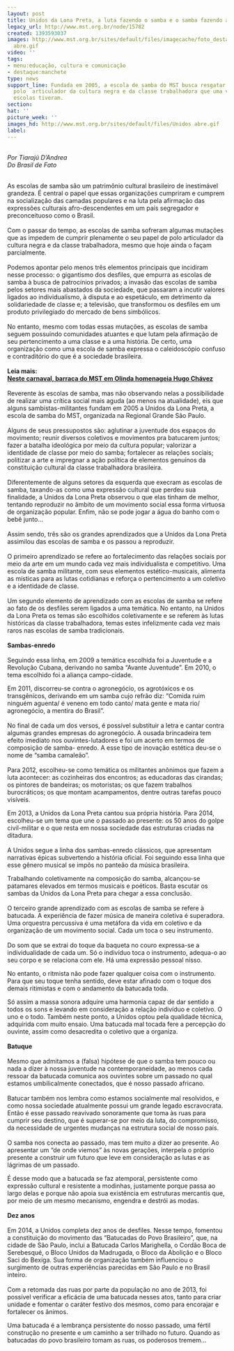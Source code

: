 ```yaml
---
layout: post
title: Unidos da Lona Preta, a luta fazendo o samba e o samba fazendo a luta
legacy_url: http://www.mst.org.br/node/15782
created: 1393593037
images: http://www.mst.org.br/sites/default/files/imagecache/foto_destaque/Unidos
  abre.gif
video: ''
tags:
- menu:educação, cultura e comunicação
- destaque:manchete
type: news
support_line: Fundada em 2005, a escola de samba do MST busca resgatar o papel de
  polo  articulador da cultura negra e da classe trabalhadora que uma vez todas  as
  escolas tiveram.
section: 
hat: ''
picture_week: ''
images_hd: http://www.mst.org.br/sites/default/files/Unidos abre.gif
label: 
---
```

<p><br><em>Por </em><em>Tiarajú D’Andrea<br>Do Brasil de Fato</em></p><p><br>As escolas de samba são um patrimônio cultural brasileiro de inestimável grandeza. É central o papel que essas organizações cumpriram e cumprem na socialização das camadas populares e na luta pela afirmação das expressões culturais afro-descendentes em um país segregador e preconceituoso como o Brasil.<br><br>Com o passar do tempo, as escolas de samba sofreram algumas mutações que as impedem de cumprir plenamente o seu papel de polo articulador da cultura negra e da classe trabalhadora, mesmo que hoje ainda o façam parcialmente.<br><br>Podemos apontar pelo menos três elementos principais que incidiram nesse processo: o gigantismo dos desfiles, que empurra as escolas de samba à busca de patrocínios privados; a invasão das escolas de samba pelos setores mais abastados da sociedade, que passaram a incutir valores ligados ao individualismo, à disputa e ao espetáculo, em detrimento da solidariedade de classe e; a televisão, que transformou os desfiles em um produto privilegiado do mercado de bens simbólicos.<br><br>No entanto, mesmo com todas essas mutações, as escolas de samba seguem possuindo comunidades atuantes e que lutam pela afirmação de seu pertencimento a uma classe e a uma história. De certo, uma organização como uma escola de samba expressa o caleidoscópio confuso e contraditório do que é a sociedade brasileira.<br><br><strong>Leia mais:<br></strong><a href="http://www.mst.org.br/node/15777"><strong>Neste carnaval, barraca do MST em Olinda homenageia Hugo Chávez <br></strong></a><br>Reverente às escolas de samba, mas não observando nelas a possibilidade de realizar uma crítica social mais aguda (ao menos na atualidade), eis que alguns sambistas-militantes fundam em 2005 a Unidos da Lona Preta, a escola de samba do MST, organizada na Regional Grande São Paulo.<br><br>Alguns de seus pressupostos são: aglutinar a juventude dos espaços do movimento; reunir diversos coletivos e movimentos pra batucarem juntos; fazer a batalha ideológica por meio da cultura popular; valorizar a identidade de classe por meio do samba; fortalecer as relações sociais; politizar a arte e impregnar a ação política de elementos genuínos da constituição cultural da classe trabalhadora brasileira.<br><br>Diferentemente de alguns setores da esquerda que execram as escolas de samba, taxando-as como uma expressão cultural que perdeu sua finalidade, a Unidos da Lona Preta observou o que elas tinham de melhor, tentando reproduzir no âmbito de um movimento social essa forma virtuosa de organização popular. Enfim, não se pode jogar a água do banho com o bebê junto…<br><br>Assim sendo, três são os grandes aprendizados que a Unidos da Lona Preta assimilou das escolas de samba e os passou a reproduzir.<br><br>O primeiro aprendizado se refere ao fortalecimento das relações sociais por meio da arte em um mundo cada vez mais individualista e competitivo. Uma escola de samba militante, com seus elementos estético-musicais, alimenta as místicas para as lutas cotidianas e reforça o pertencimento a um coletivo e a identidade de classe.<br><br>Um segundo elemento de aprendizado com as escolas de samba se refere ao fato de os desfiles serem ligados a uma temática. No entanto, na Unidos da Lona Preta os temas são escolhidos coletivamente e se referem às lutas históricas da classe trabalhadora, temas estes infelizmente cada vez mais raros nas escolas de samba tradicionais.<br><br><strong>Sambas-enredo</strong><br><br>Seguindo essa linha, em 2009 a temática escolhida foi a Juventude e a Revolução Cubana, derivando no samba “Avante Juventude”. Em 2010, o tema escolhido foi a aliança campo-cidade.</p><p>Em 2011, discorreu-se contra o agronegócio, os agrotóxicos e os transgênicos, derivando em um samba cujo refrão diz: “Comida ruim ninguém aguenta/ é veneno em todo canto/ mata gente e mata rio/ agronegócio, a mentira do Brasil”.<br><br>No final de cada um dos versos, é possível substituir a letra e cantar contra algumas grandes empresas do agronegócio. A ousada brincadeira tem efeito imediato nos ouvintes-lutadores e foi um acerto em termos de composição de samba- enredo. A esse tipo de inovação estética deu-se o nome de “samba camaleão”.<br><br>Para 2012, escolheu-se como temática os militantes anônimos que fazem a luta acontecer: as cozinheiras dos encontros; as educadoras das cirandas; os pintores de bandeiras; os motoristas; os que fazem trabalhos burocráticos; os que montam acampamentos, dentre outras tarefas pouco visíveis.</p><p>Em 2013, a Unidos da Lona Preta cantou sua própria história. Para 2014, escolheu-se um tema que une o passado ao presente: os 50 anos do golpe civil-militar e o que resta em nossa sociedade das estruturas criadas na ditadura.<br><br>A Unidos segue a linha dos sambas-enredo clássicos, que apresentam narrativas épicas subvertendo a história oficial. Foi seguindo essa linha que esse gênero musical se impôs no panteão da música brasileira.</p><p>Trabalhando coletivamente na composição do samba, alcançou-se patamares elevados em termos musicais e poéticos. Basta escutar os sambas da Unidos da Lona Preta para chegar a essa conclusão.<br><br>O terceiro grande aprendizado com as escolas de samba se refere à batucada. A experiência de fazer música de maneira coletiva é superadora. Uma orquestra percussiva é uma metáfora da vida em coletivo e da organização de um movimento social. Cada um toca o seu instrumento.<br><br>Do som que se extrai do toque da baqueta no couro expressa-se a individualidade de cada um. Só o indivíduo toca o instrumento, adequa-o ao seu corpo e se relaciona com ele. Há uma expressão pessoal nisso.</p><p>No entanto, o ritmista não pode fazer qualquer coisa com o instrumento. Para que seu toque tenha sentido, deve estar afinado com o toque dos demais ritimistas e com o andamento da batucada toda.</p><p>Só assim a massa sonora adquire uma harmonia capaz de dar sentido a todos os sons e levando em consideração a relação indivíduo e coletivo. O uno e o todo. Também neste ponto, a Unidos optou pela qualidade técnica, adquirida com muito ensaio. Uma batucada mal tocada fere a percepção do ouvinte, assim como desacredita o coletivo que a organiza.<br><br><strong>Batuque</strong><br><br>Mesmo que admitamos a (falsa) hipótese de que o samba tem pouco ou nada a dizer à nossa juventude na contemporaneidade, ao menos cada ressoar da batucada comunica aos ouvintes sobre um passado no qual estamos umbilicalmente conectados, que é nosso passado africano.<br><br>Batucar também nos lembra como estamos socialmente mal resolvidos, e como nossa sociedade atualmente possui um grande legado escravocrata. Então é esse passado reavivado sonoramente que toma às ruas para cumprir seu destino, que é superar-se por meio da luta, do compromisso, da necessidade de urgentes mudanças na estrutura social de nosso país.<br><br>O samba nos conecta ao passado, mas tem muito a dizer ao presente. Ao apresentar um “de onde viemos” às novas gerações, interpela o próprio presente a construir um futuro que leve em consideração as lutas e as lágrimas de um passado.</p><p>É desse modo que a batucada se faz atemporal, persistente como expressão cultural e resistente a modinhas, justamente porque passa ao largo delas e porque não apoia sua existência em estruturas mercantis que, por meio de um mesmo mecanismo, engendra e destrói as modas.<br><br><strong>Dez anos</strong><br><br>Em 2014, a Unidos completa dez anos de desfiles. Nesse tempo, fomentou a constituição do movimento das “Batucadas do Povo Brasileiro”, que, na cidade de São Paulo, inclui a Batucada Carlos Marighella, o Cordão Boca de Serebesqué, o Bloco Unidos da Madrugada, o Bloco da Abolição e o Bloco Saci do Bexiga. Sua forma de organização também influenciou o surgimento de outras experiências parecidas em São Paulo e no Brasil inteiro.<br><br>Com a retomada das ruas por parte da população no ano de 2013, foi possível verificar a eficácia de uma batucada nesses atos, tanto para criar unidade e fomentar o caráter festivo dos mesmos, como para encorajar e fortalecer os ânimos.</p><p>Uma batucada é a lembrança persistente do nosso passado, uma fértil construção no presente e um caminho a ser trilhado no futuro. Quando as batucadas do povo brasileiro tomam as ruas, os poderosos tremem…</p>
